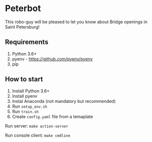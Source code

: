 # Peterbot

This robo-guy will be pleased to let you know about Bridge openings in Saint Petersburg!

## Requirements

1. Python 3.6+
2. pyenv - https://github.com/pyenv/pyenv
3. pip


## How to start

1. Install Python 3.6+
2. Install pyenv
3. Instal Anaconda (not mandatory but recommended)
4. Run ```setup_env.sh```
5. Run ```train.sh```
6. Create ```config.yaml``` file from a temaplate

Run server: ```make action-server```

Run console client: ```make cmdline```